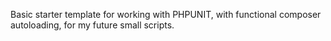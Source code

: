 Basic starter template for working with PHPUNIT, with functional composer autoloading, for my future small scripts. 